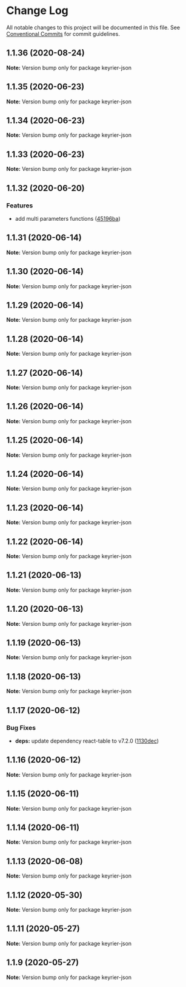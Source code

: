 # Change Log

All notable changes to this project will be documented in this file.
See [Conventional Commits](https://conventionalcommits.org) for commit guidelines.

## 1.1.36 (2020-08-24)

**Note:** Version bump only for package keyrier-json





## 1.1.35 (2020-06-23)

**Note:** Version bump only for package keyrier-json





## 1.1.34 (2020-06-23)

**Note:** Version bump only for package keyrier-json





## 1.1.33 (2020-06-23)

**Note:** Version bump only for package keyrier-json





## 1.1.32 (2020-06-20)


### Features

* add multi parameters functions ([45196ba](https://github.com/magoo-magoo/keyrier-json/commit/45196bad642851f3f94cbec822b99d4b6a334c3d))





## 1.1.31 (2020-06-14)

**Note:** Version bump only for package keyrier-json





## 1.1.30 (2020-06-14)

**Note:** Version bump only for package keyrier-json





## 1.1.29 (2020-06-14)

**Note:** Version bump only for package keyrier-json





## 1.1.28 (2020-06-14)

**Note:** Version bump only for package keyrier-json





## 1.1.27 (2020-06-14)

**Note:** Version bump only for package keyrier-json





## 1.1.26 (2020-06-14)

**Note:** Version bump only for package keyrier-json





## 1.1.25 (2020-06-14)

**Note:** Version bump only for package keyrier-json





## 1.1.24 (2020-06-14)

**Note:** Version bump only for package keyrier-json





## 1.1.23 (2020-06-14)

**Note:** Version bump only for package keyrier-json





## 1.1.22 (2020-06-14)

**Note:** Version bump only for package keyrier-json





## 1.1.21 (2020-06-13)

**Note:** Version bump only for package keyrier-json





## 1.1.20 (2020-06-13)

**Note:** Version bump only for package keyrier-json





## 1.1.19 (2020-06-13)

**Note:** Version bump only for package keyrier-json





## 1.1.18 (2020-06-13)

**Note:** Version bump only for package keyrier-json





## 1.1.17 (2020-06-12)


### Bug Fixes

* **deps:** update dependency react-table to v7.2.0 ([1130dec](https://github.com/magoo-magoo/keyrier-json/commit/1130dec418b05a56cd40f313c0d6065f1691568b))





## 1.1.16 (2020-06-12)

**Note:** Version bump only for package keyrier-json





## 1.1.15 (2020-06-11)

**Note:** Version bump only for package keyrier-json





## 1.1.14 (2020-06-11)

**Note:** Version bump only for package keyrier-json





## 1.1.13 (2020-06-08)

**Note:** Version bump only for package keyrier-json





## 1.1.12 (2020-05-30)

**Note:** Version bump only for package keyrier-json





## 1.1.11 (2020-05-27)

**Note:** Version bump only for package keyrier-json





## 1.1.9 (2020-05-27)

**Note:** Version bump only for package keyrier-json
